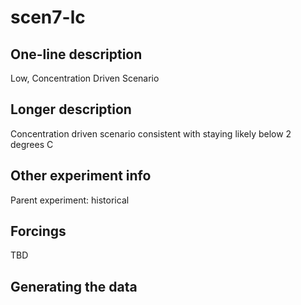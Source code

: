 <!--- This file contains a number of sections -->
<!--- They are bounded by comments like this -->
<!--- Do not edit these sections by hand -->
<!--- Start title -->
# scen7-lc
<!--- End title -->

## One-line description

<!--- Start one-line-description -->
Low, Concentration Driven Scenario
<!--- End one-line-description -->

## Longer description

<!--- Start longer-description -->
Concentration driven scenario consistent with staying likely below 2 degrees C
<!--- End longer-description -->

## Other experiment info

<!--- Start other-experiment-info -->
Parent experiment: historical
<!--- End other-experiment-info -->

## Forcings

<!--- Start forcings -->
TBD
<!--- End forcings -->

## Generating the data

<!--- TODO: auto-generate this -->
